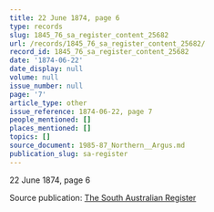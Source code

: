 ```yaml
---
title: 22 June 1874, page 6
type: records
slug: 1845_76_sa_register_content_25682
url: /records/1845_76_sa_register_content_25682/
record_id: 1845_76_sa_register_content_25682
date: '1874-06-22'
date_display: null
volume: null
issue_number: null
page: '7'
article_type: other
issue_reference: 1874-06-22, page 7
people_mentioned: []
places_mentioned: []
topics: []
source_document: 1985-87_Northern__Argus.md
publication_slug: sa-register
---
```


22 June 1874, page 6

Source publication: [The South Australian Register](/publications/sa-register/)
